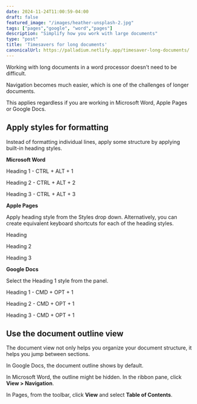 ```yaml
---
date: 2024-11-24T11:00:59-04:00
draft: false
featured_image: "/images/heather-unsplash-2.jpg"
tags: ["pages","google", "word","pages"]
description: "Simplify how you work with large documents"
type: "post"
title: 'Timesavers for long documents'
canonicalUrl: https://palladium.netlify.app/timesaver-long-documents/
---
```


Working with long documents in a word processor doesn't need to be difficult. 

Navigation becomes much easier, which is one of the challenges of longer documents.

This applies regardless if you are working in Microsoft Word, Apple Pages or Google Docs. 

## Apply styles for formatting

Instead of formatting individual lines, apply some structure by applying built-in heading styles.

**Microsoft Word**

Heading 1 - CTRL + ALT + 1

Heading 2 - CTRL + ALT + 2

Heading 3 - CTRL + ALT + 3


**Apple Pages**

Apply heading style from the Styles drop down. Alternatively, you can create equivalent keyboard shortcuts for each of the heading styles.

Heading

Heading 2

Heading 3

**Google Docs**

Select the Heading 1 style from the panel.

Heading 1 - CMD + OPT + 1 

Heading 2 - CMD + OPT + 1 

Heading 3 - CMD + OPT + 1 

## Use the document outline view
The document view not only helps you organize your document structure, it helps you jump between sections.

In Google Docs, the document outline shows by default.

In Microsoft Word, the outline might be hidden. In the ribbon pane, click **View > Navigation**.

In Pages, from the toolbar, click **View** and select **Table of Contents**. 
